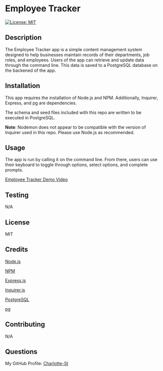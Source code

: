 # Employee Tracker

[![License: MIT](https://img.shields.io/badge/License-MIT-yellow.svg)](https://opensource.org/licenses/MIT)

## Description

The Employee Tracker app is a simple content management system designed to help businesses maintain records of their departments, job roles, and employees. Users of the app can retrieve and update data through the command line. This data is saved to a PostgreSQL database on the backened of the app. 

## Installation

This app requires the installation of Node.js and NPM. Additionally, Inquirer, Express, and pg are dependencies. 

The schema and seed files included with this repo are written to be executed in PostgreSQL.

**Note**: Nodemon does not appear to be compatible with the version of Inquirer used in this repo. Please use Node.js as recommended. 

## Usage

The app is run by calling it on the command line. From there, users can use their keyboard to toggle through options, select options, and complete prompts. 

[Employee Tracker Demo Video](https://drive.google.com/file/d/18qNmZM9mFVbGsZ564ilQ8q4rzo_P1YEX/view?usp=sharing)

## Testing

N/A

## License

MIT

## Credits

[Node.js](https://nodejs.org/en)

[NPM](https://www.npmjs.com/)

[Express.js](https://expressjs.com/)

[Inquirer.js](https://www.npmjs.com/package/inquirer)

[PostgreSQL](https://www.postgresql.org/)

[pg](https://www.npmjs.com/package/pg)

## Contributing

N/A

## Questions

My GitHub Profile: [Charlotte-St](https://github.com/Charlotte-ST)